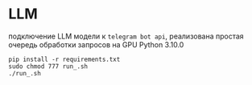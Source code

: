 # LLM

подключение LLM модели к `telegram bot api`, реализована простая очередь обработки запросов на GPU
Python 3.10.0

```
pip install -r requirements.txt
sudo chmod 777 run_.sh
./run_.sh
```
